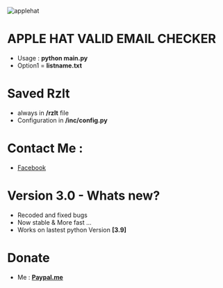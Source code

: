 ![applehat](https://i.imgur.com/CtxDa8C.png)

# APPLE HAT VALID EMAIL CHECKER
- Usage : **python main.py**
- Option1 = **listname.txt**
# Saved Rzlt
- always in **/rzlt** file 
- Configuration in **/inc/config.py**
# Contact Me :
- [Facebook](https://facebook.com/name.path)
# Version 3.0 - Whats new?
- Recoded and fixed bugs 
- Now stable & More fast ...
- Works on lastest python Version **[3.9]**
# Donate
- Me : **[Paypal.me](https://paypal.me/wecandoittogheter)**

